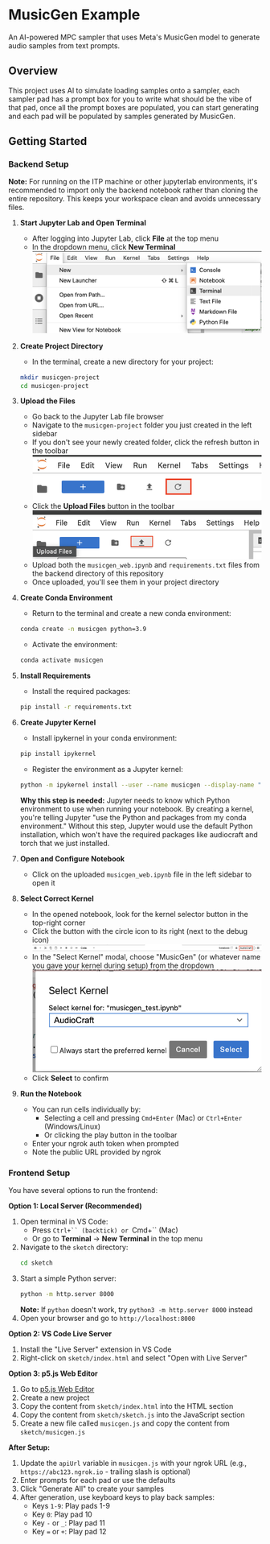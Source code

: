 # MusicGen Example

An AI-powered MPC sampler that uses Meta's MusicGen model to generate audio samples from text prompts.

## Overview

This project uses AI to simulate loading samples onto a sampler, each sampler pad has a prompt box for you to write what should be the vibe of that pad, once all the prompt boxes are populated, you can start generating and each pad will be populated by samples generated by MusicGen.

## Getting Started

### Backend Setup

**Note:** For running on the ITP machine or other jupyterlab environments, it's recommended to import only the backend notebook rather than cloning the entire repository. This keeps your workspace clean and avoids unnecessary files.

1. **Start Jupyter Lab and Open Terminal**
   - After logging into Jupyter Lab, click **File** at the top menu
   - In the dropdown menu, click **New Terminal**
   ![Terminal Menu](../screenshots/terminal.png)

2. **Create Project Directory**
   - In the terminal, create a new directory for your project:
   ```bash
   mkdir musicgen-project
   cd musicgen-project
   ```

3. **Upload the Files**
   - Go back to the Jupyter Lab file browser
   - Navigate to the `musicgen-project` folder you just created in the left sidebar
   - If you don't see your newly created folder, click the refresh button in the toolbar
   ![Refresh Button](../screenshots/refresh.png)
   - Click the **Upload Files** button in the toolbar
   ![Upload Button](../screenshots/upload_files.png)
   - Upload both the `musicgen_web.ipynb` and `requirements.txt` files from the backend directory of this repository
   - Once uploaded, you'll see them in your project directory

4. **Create Conda Environment**
   - Return to the terminal and create a new conda environment:
   ```bash
   conda create -n musicgen python=3.9
   ```
   - Activate the environment:
   ```bash
   conda activate musicgen
   ```

5. **Install Requirements**
   - Install the required packages:
   ```bash
   pip install -r requirements.txt
   ```

6. **Create Jupyter Kernel**
   - Install ipykernel in your conda environment:
   ```bash
   pip install ipykernel
   ```
   - Register the environment as a Jupyter kernel:
   ```bash
   python -m ipykernel install --user --name musicgen --display-name "MusicGen"
   ```

   **Why this step is needed:** Jupyter needs to know which Python environment to use when running your notebook. By creating a kernel, you're telling Jupyter "use the Python and packages from my conda environment." Without this step, Jupyter would use the default Python installation, which won't have the required packages like audiocraft and torch that we just installed.

7. **Open and Configure Notebook**
   - Click on the uploaded `musicgen_web.ipynb` file in the left sidebar to open it

8. **Select Correct Kernel**
   - In the opened notebook, look for the kernel selector button in the top-right corner
   - Click the button with the circle icon to its right (next to the debug icon)
   ![Kernel Selector](../screenshots/select_kernel_btn.png)
   - In the "Select Kernel" modal, choose "MusicGen" (or whatever name you gave your kernel during setup) from the dropdown
   ![Kernel Modal](../screenshots/select_kernel_modal.png)
   - Click **Select** to confirm

9. **Run the Notebook**
   - You can run cells individually by:
     - Selecting a cell and pressing `Cmd+Enter` (Mac) or `Ctrl+Enter` (Windows/Linux)
     - Or clicking the play button in the toolbar
   - Enter your ngrok auth token when prompted
   - Note the public URL provided by ngrok

### Frontend Setup

You have several options to run the frontend:

**Option 1: Local Server (Recommended)**
1. Open terminal in VS Code:
   - Press `Ctrl+`` (backtick) or `Cmd+`` (Mac)
   - Or go to **Terminal** → **New Terminal** in the top menu
2. Navigate to the `sketch` directory:
   ```bash
   cd sketch
   ```
3. Start a simple Python server:
   ```bash
   python -m http.server 8000
   ```
   **Note:** If `python` doesn't work, try `python3 -m http.server 8000` instead
4. Open your browser and go to `http://localhost:8000`

**Option 2: VS Code Live Server**
1. Install the "Live Server" extension in VS Code
2. Right-click on `sketch/index.html` and select "Open with Live Server"

**Option 3: p5.js Web Editor**
1. Go to [p5.js Web Editor](https://editor.p5js.org/)
2. Create a new project
3. Copy the content from `sketch/index.html` into the HTML section
4. Copy the content from `sketch/sketch.js` into the JavaScript section
5. Create a new file called `musicgen.js` and copy the content from `sketch/musicgen.js`

**After Setup:**
1. Update the `apiUrl` variable in `musicgen.js` with your ngrok URL (e.g., `https://abc123.ngrok.io` - trailing slash is optional)
2. Enter prompts for each pad or use the defaults
3. Click "Generate All" to create your samples
4. After generation, use keyboard keys to play back samples:
   - Keys `1-9`: Play pads 1-9
   - Key `0`: Play pad 10
   - Key `-` or `_`: Play pad 11
   - Key `=` or `+`: Play pad 12